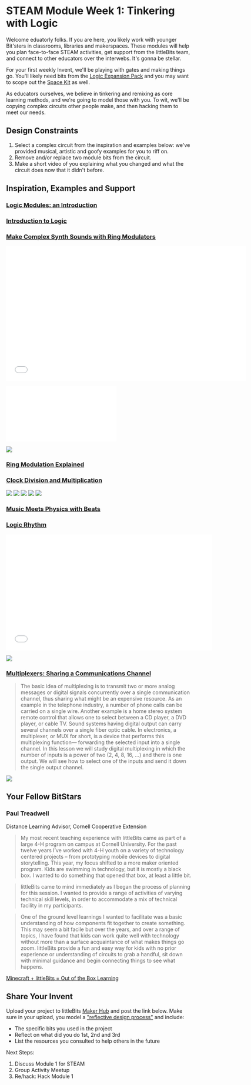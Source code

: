 
# STEAM Module Week 1: Tinkering with Logic
Welcome eduatorly folks. If you are here, you likely work with younger Bit'sters in classrooms, libraries and makerspaces. These modules will help you plan face-to-face STEAM activities, get support from the littleBits team, and connect to other educators over the interwebs. It's gonna be stellar. 

For your first weekly Invent, we'll be playing with gates and making things go. You'll likely need bits from the [Logic Expansion Pack](http://littlebits.cc/expansion-packs/logic) and you may want to scope out the [Space Kit](http://littlebits.cc/kits/space-kit) as well. 

As educators ourselves, we believe in tinkering and remixing as core learning methods, and we're going to model those with you. To wit, we'll be copying complex circuits other people make, and then hacking them to meet our needs. 

## Design Constraints
1. Select a complex circuit from the inspiration and examples below: we've provided musical, artistic and goofy examples for you to riff on.  
2. Remove and/or replace two module bits from the circuit. 
3. Make a short video of you explaining what you changed and what the circuit does now that it didn't before. 

## Inspiration, Examples and Support

### [Logic Modules: an Introduction](https://lb-community.s3.amazonaws.com/uploads/supporting_file/asset/377/LOGIC_LESSONS_littleBits_big.pdf)

### [Introduction to Logic](http://littlebits.cc/browse-lessons/introduction-to-logic)

### [Make Complex Synth Sounds with Ring Modulators](http://littlebits.cc/projects/ring-modulation)

<iframe width="653" height="367" src="//www.youtube.com/embed/3yz6iNC-xrA" frameborder="0" allowfullscreen></iframe>

![](/Images/Ring1.pdf)

![](/Images/Ring2.jpeg)

### [Ring Modulation Explained](https://lb-community.s3.amazonaws.com/uploads/supporting_file/asset/382/RingModulationExplained.pdf)

### [Clock Division and Multiplication](http://littlebits.cc/browse-lessons/clock-division-with-littlebits)

![](/Images/Clock1.png)
![](/Images/Clock2.png)
![](/Images/Clock3.png)
![](/Images/Clock4.png)
![](/Images/Clock5.png)

### [Music Meets Physics with Beats](http://littlebits.cc/browse-lessons/music-meets-physics-with-beats)

### [Logic Rhythm](http://littlebits.cc/projects/logic-rhythm) 

<iframe width="560" height="315" src="//www.youtube.com/embed/EDO4y7yzM3w" frameborder="0" allowfullscreen></iframe>

![](/Images/Logic1.PNG)

### [Multiplexers: Sharing a Communications Channel](http://littlebits.cc/browse-lessons/multiplexers-sharing-a-communication-channel) 
>The basic idea of multiplexing is to transmit two or more analog messages or digital signals concurrently over a single communication channel, thus sharing what might be an expensive resource.  As an example in the telephone industry, a number of phone calls can be carried on a single wire.  Another example is a home stereo system remote control that allows one to select between a CD player, a DVD player, or cable TV.  Sound systems having digital output can carry several channels over a single fiber optic cable.  In electronics, a multiplexer, or MUX for short, is a device that performs this multiplexing function— forwarding the selected input into a single channel.  In this lesson we will study digital multiplexing in which the number of inputs is a power of two (2, 4, 8, 16, …) and there is one output.  We will see how to select one of the inputs and send it down the single output channel.

![](/Images/mux.jpeg)

## Your Fellow BitStars
### Paul Treadwell
Distance Learning Advisor, Cornell Cooperative Extension

>My most recent teaching experience with littleBits came as part of a large 4-H program on campus at Cornell University. For the past twelve years I’ve worked with 4-H youth on a variety of technology centered projects – from prototyping mobile devices to digital storytelling. This year, my focus shifted to a more maker oriented program. Kids are swimming in technology, but it is mostly a black box. I wanted to do something that opened that box, at least a little bit.

>littleBits came to mind immediately as I began the process of planning for this session. I wanted to provide a range of activities of varying technical skill levels, in order to accommodate a mix of technical facility in my participants.

>One of the ground level learnings I wanted to facilitate was a basic understanding of how components fit together to create something. This may seem a bit facile but over the years, and over a range of topics, I have found that kids can work quite well with technology without more than a surface acquaintance of what makes things go zoom. littleBits provide a fun and easy way for kids with no prior experience or understanding of circuits to grab a  handful, sit down with minimal guidance and begin connecting things to see what happens. 

[Minecraft + littleBits = Out of the Box Learning](http://littlebits.cc/educator-spotlight-paul-treadwell)

## Share Your Invent 
Upload your project to littleBits [Maker Hub](http://littlebits.cc/projects) and post the link below. Make sure in your upload, you model a ["reflective design process"](http://en.wikipedia.org/wiki/Reflective_practice) and include:
- The specific bits you used in the project
- Reflect on what did you do 1st, 2nd and 3rd
- List the resources you consulted to help others in the future

Next Steps:
1. Discuss Module 1 for STEAM
2. Group Activity Meetup
3. Re/hack: Hack Module 1




